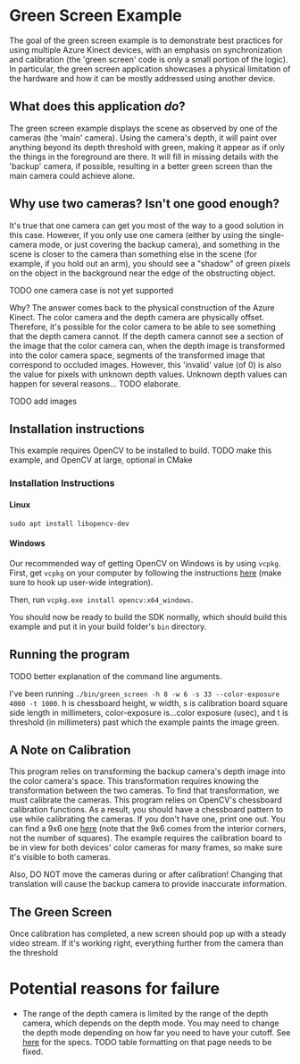 # Green Screen Example

The goal of the green screen example is to demonstrate best practices for using multiple Azure Kinect devices, with an emphasis on synchronization and calibration (the 'green screen' code is only a small portion of the logic). In particular, the green screen application showcases a physical limitation of the hardware and how it can be mostly addressed using another device.

## What does this application *do*?

The green screen example displays the scene as observed by one of the cameras (the 'main' camera). Using the camera's depth, it will paint over anything beyond its depth threshold with green, making it appear as if only the things in the foreground are there. It will fill in missing details with the 'backup' camera, if possible, resulting in a better green screen than the main camera could achieve alone.

## Why use two cameras? Isn't one good enough?

It's true that one camera can get you most of the way to a good solution in this case. However, if you only use one camera (either by using the single-camera mode, or just covering the backup camera), and something in the scene is closer to the camera than something else in the scene (for example, if you hold out an arm), you should see a "shadow" of green pixels on the object in the background near the edge of the obstructing object.

TODO one camera case is not yet supported

Why? The answer comes back to the physical construction of the Azure Kinect. The color camera and the depth camera are physically offset. Therefore, it's possible for the color camera to be able to see something that the depth camera cannot. If the depth camera cannot see a section of the image that the color camera can, when the depth image is transformed into the color camera space, segments of the transformed image that correspond to occluded images. However, this 'invalid' value (of 0) is also the value for pixels with unknown depth values. Unknown depth values can happen for several reasons... TODO elaborate.

TODO add images

## Installation instructions

This example requires OpenCV to be installed to build. TODO make this example, and OpenCV at large, optional in CMake

### Installation Instructions

#### Linux

`sudo apt install libopencv-dev`

#### Windows

Our recommended way of getting OpenCV on Windows is by using `vcpkg`. First, get `vcpkg` on your computer by following the instructions [here](https://github.com/Microsoft/vcpkg) (make sure to hook up user-wide integration).

Then, run `vcpkg.exe install opencv:x64_windows`.

You should now be ready to build the SDK normally, which should build this example and put it in your build folder's `bin` directory.

## Running the program

TODO better explanation of the command line arguments.

I've been running `./bin/green_screen -h 8 -w 6 -s 33 --color-exposure 4000 -t 1000`. h is chessboard height, w width, s is calibration board square side length in millimeters, color-exposure is...color exposure (usec), and t is threshold (in millimeters) past which the example paints the image green.

## A Note on Calibration

This program relies on transforming the backup camera's depth image into the color camera's space. This transformation requires knowing the transformation between the two cameras. To find that transformation, we must calibrate the cameras. This program relies on OpenCV's chessboard calibration functions. As a result, you should have a chessboard pattern to use while calibrating the cameras. If you don't have one, print one out. You can find a 9x6 one [here](https://docs.opencv.org/2.4/_downloads/pattern.png) (note that the 9x6 comes from the interior corners, not the number of squares). The example requires the calibration board to be in view for both devices' color cameras for many frames, so make sure it's visible to both cameras.

Also, DO NOT move the cameras during or after calibration! Changing that translation will cause the backup camera to provide inaccurate information.

## The Green Screen

Once calibration has completed, a new screen should pop up with a steady video stream. If it's working right, everything further from the camera than the threshold

# Potential reasons for failure

- The range of the depth camera is limited by the range of the depth camera, which depends on the depth mode. You may need to change the depth mode depending on how far you need to have your cutoff. See [here](https://docs.microsoft.com/en-us/azure/Kinect-dk/hardware-specification) for the specs. TODO table formatting on that page needs to be fixed.
